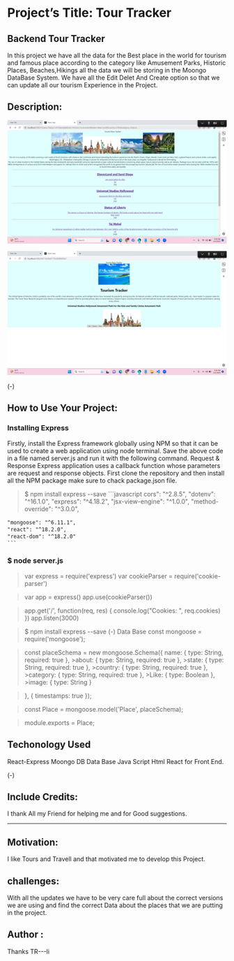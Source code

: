 # Project’s Title:  Tour Tracker<br>
## Backend  Tour Tracker

In this project we have all the data for the Best place in the world for tourism and famous place according to the category like Amusement Parks, Historic Places, Beaches,Hikings all the data we will be storing in the Moongo DataBase System. We have all the Edit Delet And Create option so that we can update all our tourism Experience in the Project.


##  Description:<br>
![image](/Images/sshort1.png)

![image](/Images/sshort2.png)

(-)
## How to Use Your Project: 
### Installing Express
Firstly, install the Express framework globally using NPM so that it can be used to create a web application using node terminal.
Save the above code in a file named server.js and run it with the following command.
Request & Response
Express application uses a callback function whose parameters are request and response objects.
First clone the repository and then install all the NPM package  make sure to chack package.json file. 
>$ npm install express --save
    ```javascript
    cors": "^2.8.5",
    "dotenv": "^16.1.0",
    "express": "^4.18.2",
    "jsx-view-engine": "^1.0.0",
    "method-override": "^3.0.0",
    
    "mongoose": "^6.11.1",
    "react": "^18.2.0",
    "react-dom": "^18.2.0"
    ```





 ### $ node server.js<br>
 >var express      = require('express')
>var cookieParser = require('cookie-parser')

>var app = express()
>app.use(cookieParser())

>app.get('/', function(req, res) {
>console.log("Cookies: ", req.cookies)
>})
>app.listen(3000)

>$ npm install express --save
(-)
Data Base 
const mongoose = require('mongoose');

>const placeSchema = new mongoose.Schema({
   > name: { type: String, required: true },
    >about: { type: String, required: true },
    >state: { type: String, required: true },
    >country: { type: String, required: true },
    >category: { type: String, required: true },
    >Like: { type: Boolean },
    >image: { type: String }

>}, { timestamps: true });

>const Place = mongoose.model('Place', placeSchema);

>module.exports = Place;


## Techonology Used
React-Express
Moongo DB Data Base
Java Script
Html
React for Front End.


(-)
## Include Credits:
I thank All my Friend for helping me and for Good suggestions.<br>

---
## Motivation: 
I like Tours and Travell and that motivated me to develop this Project.<br>



## challenges: 
With all the updates we have to be very care full about the correct versions we are using and find the correct Data about the places that we are putting in the project.
## Author :

Thanks TR---li


